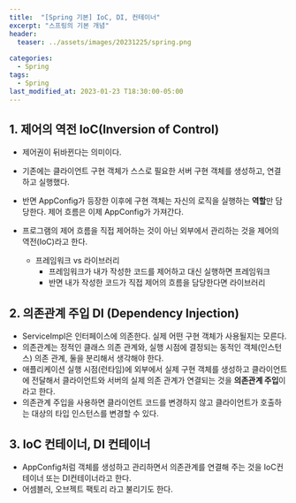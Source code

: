 ```yaml
---
title:  "[Spring 기본] IoC, DI, 컨테이너"
excerpt: "스프링의 기본 개념"
header:
  teaser: ../assets/images/20231225/spring.png
  
categories:
  - Spring
tags:
  - Spring
last_modified_at: 2023-01-23 T18:30:00-05:00
---
```


## 1. 제어의 역전 IoC(Inversion of Control)
  + 제어권이 뒤바뀐다는 의미이다.
  + 기존에는 클라이언트 구현 객체가 스스로 필요한 서버 구현 객체를 생성하고, 연결하고 실행했다.
  + 반면 AppConfig가 등장한 이후에 구현 객체는 자신의 로직을 실행하는 **역할**만 담당한다. 제어 흐름은 이제 AppConfig가 가져간다.
  + 프로그램의 제어 흐름을 직접 제어하는 것이 아닌 외부에서 관리하는 것을 제어의 역전(IoC)라고 한다.

    + 프레임워크 vs 라이브러리
      + 프레임워크가 내가 작성한 코드를 제어하고 대신 실행하면 프레임워크
      + 반면 내가 작성한 코드가 직접 제어의 흐름을 담당한다면 라이브러리

## 2. 의존관계 주입 DI (Dependency Injection)
  + ServiceImpl은 인터페이스에 의존한다. 실제 어떤 구현 객체가 사용될지는 모른다.
  + 의존관계는 정적인 클래스 의존 관계와, 실행 시점에 결정되는 동적인 객체(인스턴스) 의존 관계, 둘을 분리해서 생각해야 한다.
  + 애플리케이션 실행 시점(런타임)에 외부에서 실제 구현 객체를 생성하고 클라이언트에 전달해서 클라이언트와 서버의 실제 의존 관계가 연결되는 것을 **의존관계 주입**이라고 한다.
  + 의존관계 주입을 사용하면 클라이언트 코드를 변경하지 않고 클라이언트가 호출하는 대상의 타입 인스턴스를 변경할 수 있다.

## 3. IoC 컨테이너, DI 컨테이너
  + AppConfig처럼 객체를 생성하고 관리하면서 의존관계를 연결해 주는 것을 IoC컨테이너 또는 DI컨테이너라고 한다.
  + 어셈블러, 오브젝트 팩토리 라고 불리기도 한다.